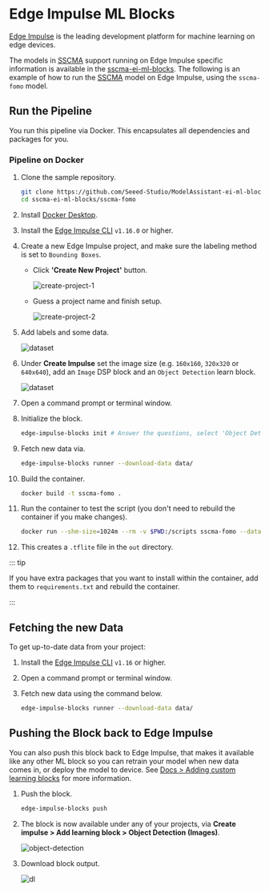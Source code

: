 # Edge Impulse ML Blocks

[Edge Impulse](https://www.edgeimpulse.com/) is the leading development platform for machine learning on edge devices.

The models in [SSCMA](https://github.com/Seeed-Studio/ModelAssistant) support running on Edge Impulse specific information is available in the [sscma-ei-ml-blocks](https://github.com/Seeed-Studio/ModelAssistant-ei-ml-blocks). The following is an example of how to run the [SSCMA](https://github.com/Seeed-Studio/ModelAssistant) model on Edge Impulse, using the `sscma-fomo` model.

## Run the Pipeline

You run this pipeline via Docker. This encapsulates all dependencies and packages for you.

### Pipeline on Docker

01. Clone the sample repository.

    ```sh
    git clone https://github.com/Seeed-Studio/ModelAssistant-ei-ml-blocks && \
    cd sscma-ei-ml-blocks/sscma-fomo
    ```

02. Install [Docker Desktop](https://www.docker.com/products/docker-desktop/).

03. Install the [Edge Impulse CLI](https://docs.edgeimpulse.com/docs/edge-impulse-cli/cli-installation) `v1.16.0` or higher.

04. Create a new Edge Impulse project, and make sure the labeling method is set to `Bounding Boxes`.

    - Click **'Create New Project'** button.

      ![create-project-1](https://files.seeedstudio.com/sscma/docs/static/ei/ei-ml-blocks-create-project.png)

    - Guess a project name and finish setup.

      ![create-project-2](https://files.seeedstudio.com/sscma/docs/static/ei/ei-ml-blocks-create-project2.png)

05. Add labels and some data.

    ![dataset](https://files.seeedstudio.com/sscma/docs/static/ei/ei-ml-blocks-dataset.png)

06. Under **Create Impulse** set the image size (e.g. `160x160`, `320x320` or `640x640`), add an `Image` DSP block and an `Object Detection` learn block.

    ![dataset](https://files.seeedstudio.com/sscma/docs/static/ei/ei-ml-blocks-design.png)

07. Open a command prompt or terminal window.

08. Initialize the block.

    ```sh
    edge-impulse-blocks init # Answer the questions, select 'Object Detection' for 'What type of data does this model operate on?' and "FOMO" for 'What's the last layer...'
    ```

09. Fetch new data via.

    ```sh
    edge-impulse-blocks runner --download-data data/
    ```

10. Build the container.

    ```sh
    docker build -t sscma-fomo .
    ```

11. Run the container to test the script (you don't need to rebuild the container if you make changes).

    ```sh
    docker run --shm-size=1024m --rm -v $PWD:/scripts sscma-fomo --data-directory data/ --epochs 30 --learning-rate 0.00001 --out-directory out/
    ```

12. This creates a `.tflite` file in the `out` directory.

::: tip

If you have extra packages that you want to install within the container, add them to `requirements.txt` and rebuild the container.

:::

## Fetching the new Data

To get up-to-date data from your project:

1. Install the [Edge Impulse CLI](https://docs.edgeimpulse.com/docs/edge-impulse-cli/cli-installation) `v1.16` or higher.

2. Open a command prompt or terminal window.

3. Fetch new data using the command below.

   ```sh
   edge-impulse-blocks runner --download-data data/
   ```

## Pushing the Block back to Edge Impulse

You can also push this block back to Edge Impulse, that makes it available like any other ML block so you can retrain your model when new data comes in, or deploy the model to device. See [Docs > Adding custom learning blocks](https://docs.edgeimpulse.com/docs/edge-impulse-studio/organizations/adding-custom-transfer-learning-models) for more information.

1. Push the block.

   ```sh
   edge-impulse-blocks push
   ```

2. The block is now available under any of your projects, via **Create impulse > Add learning block > Object Detection (Images)**.

   ![object-detection](https://files.seeedstudio.com/sscma/docs/static/ei/ei-ml-blocks-obj-det.png)

3. Download block output.

   ![dl](https://files.seeedstudio.com/sscma/docs/static/ei/ei-ml-blocks-dl.png)
